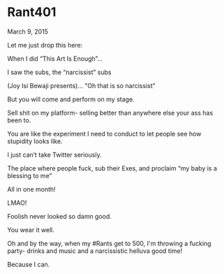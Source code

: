# Rant401


March 9, 2015

Let me just drop this here:

When I did “This Art Is Enough”...

I saw the subs, the “narcissist” subs

(Joy Isi Bewaji presents)… "Oh that is so narcissist”

But you will come and perform on my stage.

Sell shit on my platform- selling better than anywhere else your ass has been to.

You are like the experiment I need to conduct to let people see how stupidity looks like.

I just can’t take Twitter seriously.

The place where people fuck, sub their Exes, and proclaim “my baby is a blessing to me”

All in one month!

LMAO!

Foolish never looked so damn good.

You wear it well.

Oh and by the way, when my #Rants get to 500, I'm throwing a fucking party- drinks and music and a narcissistic helluva good time!

Because I can.